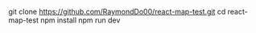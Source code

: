 git clone https://github.com/RaymondDo00/react-map-test.git
cd react-map-test
npm install
npm run dev
